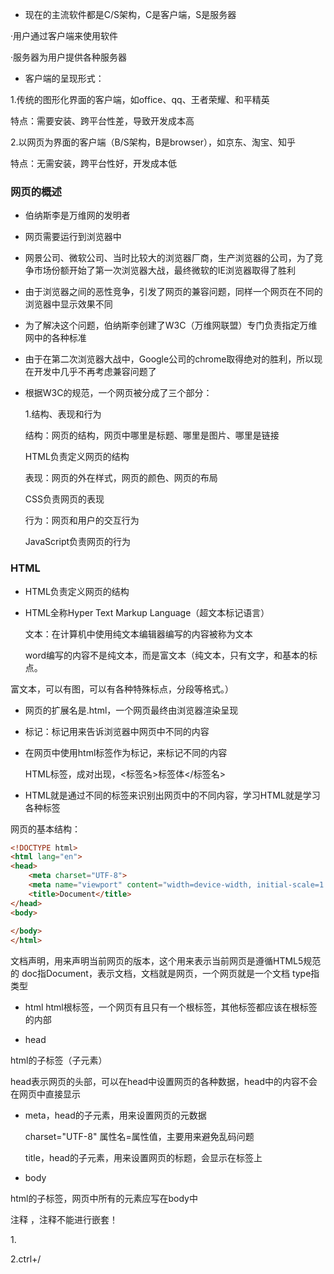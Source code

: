 - 现在的主流软件都是C/S架构，C是客户端，S是服务器

·用户通过客户端来使用软件

·服务器为用户提供各种服务器



- 客户端的呈现形式：

1.传统的图形化界面的客户端，如office、qq、王者荣耀、和平精英

 特点：需要安装、跨平台性差，导致开发成本高

2.以网页为界面的客户端（B/S架构，B是browser），如京东、淘宝、知乎

 特点：无需安装，跨平台性好，开发成本低



### 网页的概述

- 伯纳斯李是万维网的发明者

- 网页需要运行到浏览器中

- 网景公司、微软公司、当时比较大的浏览器厂商，生产浏览器的公司，为了竞争市场份额开始了第一次浏览器大战，最终微软的IE浏览器取得了胜利

- 由于浏览器之间的恶性竞争，引发了网页的兼容问题，同样一个网页在不同的浏览器中显示效果不同

- 为了解决这个问题，伯纳斯李创建了W3C（万维网联盟）专门负责指定万维网中的各种标准

- 由于在第二次浏览器大战中，Google公司的chrome取得绝对的胜利，所以现在开发中几乎不再考虑兼容问题了

- 根据W3C的规范，一个网页被分成了三个部分：

  1.结构、表现和行为

  结构：网页的结构，网页中哪里是标题、哪里是图片、哪里是链接

  HTML负责定义网页的结构

  表现：网页的外在样式，网页的颜色、网页的布局

  CSS负责网页的表现

  行为：网页和用户的交互行为

  JavaScript负责网页的行为



### HTML

- HTML负责定义网页的结构

- HTML全称Hyper Text Markup Language（超文本标记语言）

  文本：在计算机中使用纯文本编辑器编写的内容被称为文本

  word编写的内容不是纯文本，而是富文本（纯文本，只有文字，和基本的标点。

富文本，可以有图，可以有各种特殊标点，分段等格式。）

- 网页的扩展名是.html，一个网页最终由浏览器渲染呈现

- 标记：标记用来告诉浏览器中网页中不同的内容

- 在网页中使用html标签作为标记，来标记不同的内容

   HTML标签，成对出现，<标签名>标签体</标签名>

- HTML就是通过不同的标签来识别出网页中的不同内容，学习HTML就是学习各种标签



网页的基本结构：

```html
<!DOCTYPE html> 
<html lang="en">
<head>
    <meta charset="UTF-8">
    <meta name="viewport" content="width=device-width, initial-scale=1.0">
    <title>Document</title>
</head>
<body>
    
</body>
</html>
```



<!DOCTYPE html> 
文档声明，用来声明当前网页的版本，这个用来表示当前网页是遵循HTML5规范的
doc指Document，表示文档，文档就是网页，一个网页就是一个文档
type指类型
- html
  html根标签，一个网页有且只有一个根标签，其他标签都应该在根标签的内部

- head

html的子标签（子元素）

head表示网页的头部，可以在head中设置网页的各种数据，head中的内容不会在网页中直接显示

- meta，head的子元素，用来设置网页的元数据

  charset="UTF-8" 属性名=属性值，主要用来避免乱码问题

  title，head的子元素，用来设置网页的标题，会显示在标签上

- body

html的子标签，网页中所有的元素应写在body中



注释 ，注释不能进行嵌套！

1.<!---->

2.ctrl+/







